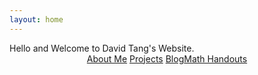 ```yaml
---
layout: home
---
```

<link rel="stylesheet" href="styles.css"/>


<div class="welcome-text"> Hello and Welcome to David Tang's Website.</div>

<div style="text-align: center"><a href="/about" class="button-dark">About Me</a> <a href="/projects" class="button-dark">Projects</a> <a href="/my-blog" class="button-dark">Blog</a><a href="https://github.com/itangdav/my-blog/tree/master/assets" class="button-dark">Math Handouts</a></div>

